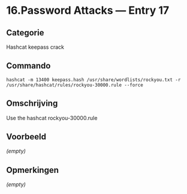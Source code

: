 # 16.Password Attacks — Entry 17

## Categorie

Hashcat keepass crack

## Commando

```
hashcat -m 13400 keepass.hash /usr/share/wordlists/rockyou.txt -r /usr/share/hashcat/rules/rockyou-30000.rule --force
```

## Omschrijving

Use the hashcat rockyou-30000.rule

## Voorbeeld

_(empty)_

## Opmerkingen

_(empty)_

